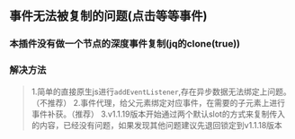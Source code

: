 ## 事件无法被复制的问题(点击等等事件)

### 本插件没有做一个节点的深度事件复制(jq的clone(true))

### 解决方法
> 1.简单的直接原生js进行`addEventListener`,存在异步数据无法绑定上问题。（不推荐）
> 2.事件代理，给父元素绑定对应事件，在需要的子元素上进行事件补获。（推荐）
> 3.v1.1.19版本开始通过两个默认slot的方式来复制传入的内容，已经没有问题，如果发现其他问题建议先退回锁定到v1.1.18版本